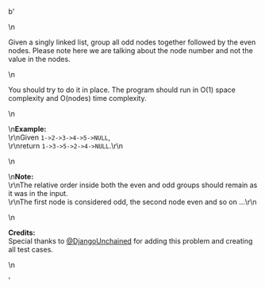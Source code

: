 b'<div class="question-description">\n<p><p>Given a singly linked list, group all odd nodes together followed by the even nodes. Please note here we are talking about the node number and not the value in the nodes.</p>\n<p>You should try to do it in place. The program should run in O(1) space complexity and O(nodes) time complexity.<p>\n<p>\n<b>Example:</b><br/>\r\nGiven <code>1-&gt;2-&gt;3-&gt;4-&gt;5-&gt;NULL</code>,<br/>\r\nreturn <code>1-&gt;3-&gt;5-&gt;2-&gt;4-&gt;NULL</code>.\r\n</p>\n<p>\n<b>Note:</b><br/>\r\nThe relative order inside both the even and odd groups should remain as it was in the input. <br/>\r\nThe first node is considered odd, the second node even and so on ...\r\n</p>\n<p><b>Credits:</b><br/>Special thanks to <a href="https://leetcode.com/discuss/user/DjangoUnchained">@DjangoUnchained</a> for adding this problem and creating all test cases.</p></p>\n</p></p></div>'